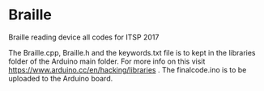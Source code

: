# Braille
Braille reading device all codes for ITSP 2017

The Braille.cpp, Braille.h and the keywords.txt file is to kept in the libraries folder of the Arduino main folder. For more info on this visit https://www.arduino.cc/en/hacking/libraries .
The finalcode.ino is to be uploaded to the Arduino board.
